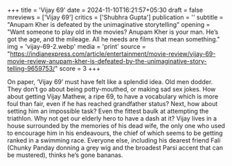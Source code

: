 +++
title = 'Vijay 69'
date = 2024-11-10T16:21:57+05:30
draft = false
mreviews = ['Vijay 69']
critics = ['Shubhra Gupta']
publication = ''
subtitle = "Anupam Kher is defeated by the unimaginative storytelling"
opening = "Want someone to play old in the movies? Anupam Kher is your man. He’s got the age, and the mileage. All he needs are films that mean something."
img = 'vijay-69-2.webp'
media = 'print'
source = "https://indianexpress.com/article/entertainment/movie-review/vijay-69-movie-review-anupam-kher-is-defeated-by-the-unimaginative-story-telling-9659753/"
score = 3
+++

On paper, ‘Vijay 69’ must have felt like a splendid idea. Old men dodder. They don’t go about being potty-mouthed, or making sad sex jokes. How about getting Vijay Mathew, a ripe 69, to have a vocabulary which is more foul than fair, even if he has reached grandfather status? Next, how about setting him an impossible task? Even the fittest baulk at attempting the triathlon. Why not get our elderly hero to have a dash at it? Vijay lives in a house surrounded by the memories of his dead wife, the only one who used to encourage him in his endeavours, the chief of which seems to be getting ranked in a swimming race. Everyone else, including his dearest friend Fali (Chunky Panday donning a grey wig and the broadest Parsi accent that can be mustered), thinks he’s gone bananas.
